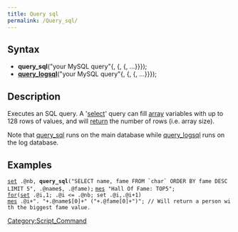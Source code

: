 ```yaml
---
title: Query sql
permalink: /Query_sql/
---
```


Syntax
------

-   **query_sql**("your MySQL query"{, <array variable>{, <array variable>{, ...}}});
-   **[query_logsql](/query_logsql "wikilink")**("your MySQL query"{, <array variable>{, <array variable>{, ...}}});

Description
-----------

Executes an SQL query. A '[select](/select "wikilink")' query can fill [array](/array "wikilink") variables with up to 128 rows of values, and will [return](/return "wikilink") the number of rows (i.e. array size).

Note that [query_sql](/query_sql "wikilink") runs on the main database while [query_logsql](/query_logsql "wikilink") runs on the log database.

Examples
--------

[`set`](/set "wikilink")` .@nb, `**`query_sql`**`` ("SELECT name, fame FROM `char` ORDER BY fame DESC LIMIT 5", .@name$, .@fame); ``
[`mes`](/mes "wikilink")` "Hall Of Fame: TOP5";`
[`for`](/for "wikilink")`(`[`set`](/set "wikilink")` .@i,1; .@i <= .@nb; set .@i,.@i+1)`
[`mes`](/mes "wikilink")` .@i+". "+.@name$[0]+" ("+.@fame[0]+")"; // Will return a person with the biggest fame value.`

[Category:Script_Command](/Category:Script_Command "wikilink")